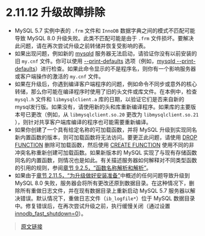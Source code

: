 # 2.11.12 升级故障排除

- MySQL 5.7 实例中表的 `.frm` 文件和 `InnoDB` 数据字典之间的模式不匹配可能导致 MySQL 8.0 升级失败。此类不匹配可能是由于 `.frm` 文件损坏。要解决此问题，请在再次尝试升级之前转储并恢复受影响的表。
- 如果出现问题，例如新的 [mysqld](/4/4.3/4.3.1/mysqld.html) 服务器无法启动，请验证你没有以前安装的旧 `my.cnf` 文件。你可以使用 [--print-defaults](/4/4.2/4.2.2.3/option-file-options.html) 选项（例如，[mysqld --print-defaults](/4/4.3/4.3.1/mysqld.html)）进行检查。如果此命令显示的不是程序名，则你有一个影响服务器或客户端操作的激活的 `my.cnf` 文件。
- 如果在升级后，你遇到编译客户端程序的问题，例如命令不同步或意外的核心转储，那么你可能在编译程序时使用了旧的头文件或库文件。在本例中，检查 `mysql.h` 文件和 `libmysqlclient.a` 库的日期，以验证它们是否来自新的mysql发行版。如果没有，请使用新的头和库重新编译程序。如果库的主要版本号已更改（例如，从 `libmysqlclient.so.20` 更改为 `libmysqlclient.so.21` ），则针对共享客户端库编译的程序也可能需要重新编译。
- 如果你创建了一个具有给定名称的可加载函数，并将 MySQL 升级到实现同名新内置函数的版本，则可加载函数将无法访问。要更正此问题，请使用 [DROP FUNCTION](/13/13.1/13.1.26/drop-function.html) 删除可加载函数，然后使用 [CREATE FUNCTION](/13/13.1/13.1.14/create-function.html) 使用不同的非冲突名称重新创建可加载函数。如果新版本的 MySQL 实现了与现有存储函数同名的内置函数，则情况也是如此。有关描述服务器如何解释对不同类型函数的引用的规则，参阅[章节 9.2.5，“函数名称解析和解析”](/9/9.2/9.2.5/function-resolution.html)。
- 如果由于[章节 2.11.5，“为升级做好安装准备”](/2/2.11/2.11.5/upgrade-prerequisites.html)中概述的任何问题导致升级到 MySQL 8.0 失败，服务器会将所有更改还原到数据目录。在这种情况下，删除所有重做日志文件，并在现有数据目录上重新启动 MySQL 5.7 服务器以解决错误。默认情况下，重做日志文件（`ib_logfile*`）位于 MySQL 数据目录中。修复错误后，在再次尝试升级之前，执行缓慢关闭（通过设置 [innodb_fast_shutdown=0](/15/15.14/innodb-parameters.html)）。

> [原文链接](https://dev.mysql.com/doc/refman/8.0/en/upgrade-troubleshooting.html)
